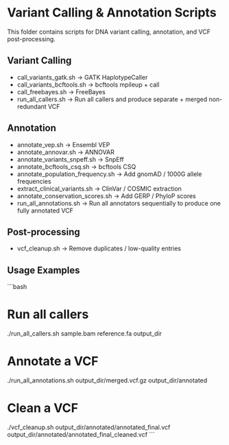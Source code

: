 # Variant Calling & Annotation Scripts

This folder contains scripts for DNA variant calling, annotation, and VCF post-processing.

## Variant Calling
- call_variants_gatk.sh → GATK HaplotypeCaller
- call_variants_bcftools.sh → bcftools mpileup + call
- call_freebayes.sh → FreeBayes
- run_all_callers.sh → Run all callers and produce separate + merged non-redundant VCF

## Annotation
- annotate_vep.sh → Ensembl VEP
- annotate_annovar.sh → ANNOVAR
- annotate_variants_snpeff.sh → SnpEff
- annotate_bcftools_csq.sh → bcftools CSQ
- annotate_population_frequency.sh → Add gnomAD / 1000G allele frequencies
- extract_clinical_variants.sh → ClinVar / COSMIC extraction
- annotate_conservation_scores.sh → Add GERP / PhyloP scores
- run_all_annotations.sh → Run all annotators sequentially to produce one fully annotated VCF

## Post-processing
- vcf_cleanup.sh → Remove duplicates / low-quality entries

## Usage Examples
\`\`\`bash
# Run all callers
./run_all_callers.sh sample.bam reference.fa output_dir

# Annotate a VCF
./run_all_annotations.sh output_dir/merged.vcf.gz output_dir/annotated

# Clean a VCF
./vcf_cleanup.sh output_dir/annotated/annotated_final.vcf output_dir/annotated/annotated_final_cleaned.vcf
\`\`\`
